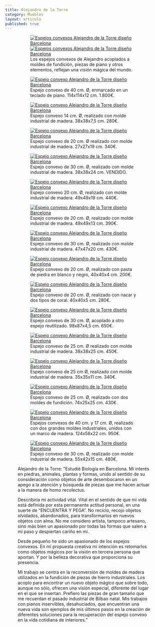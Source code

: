 ```yaml
---
title: Alejandro de la Torre
category: Muebles
layout: articulo
published: true
---
```


<figure class="half">
<figure>
	<a href="/images/Alejandro/DSC_0007.jpg "><img src="/images/Alejandro/DSC_0007.jpg" alt="Espejos convexos Alejandro de la Torre diseño Barcelona"></a>
	<a href="/images/Alejandro/DSC_0008.jpg "><img src="/images/Alejandro/DSC_0008.jpg" alt="Espejos convexos Alejandro de la Torre diseño Barcelona"></a>
<figcaption>
Los espejos convexos de Alejandro acoplados a moldes de fundición, piezas de piano y otros elementos, reflejan una visión mágica del mundo.</figcaption>
</figure>


<div class="figure-group">
<figure>
<a href="/images/Alejandro/9.jpg"><img src="/images/Alejandro/9.jpg" alt="Espejo convexo Alejandro de la Torre diseño Barcelona"></a>
	<figcaption>
Espejo convexo de 40 cm. Ø, enmarcado en un teclado de piano. 114x114x12 cm. 1.800€.</figcaption>
</figure>

<figure>
	<a href="/images/Alejandro/6.jpg"><img src="/images/Alejandro/6.jpg" alt="Espejo convexo Alejandro de la Torre diseño Barcelona"></a>
	<figcaption>
Espejo convexo 14 cm. Ø, realizado con molde industrial de madera. 38x38x7,5 cm. 280€.</figcaption>
</figure>

<figure>
	<a href="/images/Alejandro/12.jpg "><img src="/images/Alejandro/12.jpg" alt="Espejo convexo Alejandro de la Torre diseño Barcelona"></a>
	<figcaption>
Espejo convexo de 20 cm. Ø realizado con molde industrial de madera. 27x27x19 cm. 340€.</figcaption>
</figure>
</div>

<div class="figure-group">
<figure>
	<a href="/images/Alejandro/3.jpg"><img src="/images/Alejandro/3.jpg" alt="Espejo convexo Alejandro de la Torre diseño Barcelona"></a>
	<figcaption>
Espejo convexo de 30 cm. Ø, realizado con molde industrial de madera. 38x38x24 cm. VENDIDO.</figcaption>
</figure>

<figure>
	<a href="/images/Alejandro/2.jpg "><img src="/images/Alejandro/2.jpg" alt="Espejo convexo Alejandro de la Torre diseño Barcelona"></a>
	<figcaption>
Espejo convexo 20 cm. Ø, realizado con molde industrial de madera. 49x49x19 cm.  440€.</figcaption>
</figure>

<figure>
	<a href="/images/Alejandro/1.jpg"><img src="/images/Alejandro/1.jpg" alt="Espejo convexo Alejandro de la Torre diseño Barcelona"></a>
	<figcaption>
Espejo convexo de 20 cm. Ø, realizado con molde industrial de madera. 49x49x13 cm. 390€.</figcaption>
</figure>
</div>

<div class="figure-group">
<figure>
	<a href="/images/Alejandro/4.jpg"><img src="/images/Alejandro/4.jpg" alt="Espejo convexo Alejandro de la Torre diseño Barcelona"></a>
	<figcaption>
Espejo convexo de 30 cm. Ø, realizado con molde industrial de madera. 47x47x20 cm. 430€.</figcaption>
</figure>

<figure>
	<a href="/images/Alejandro/5.jpg"><img src="/images/Alejandro/5.jpg" alt="Espejo convexo Alejandro de la Torre diseño Barcelona"></a>
	<figcaption>
Espejo convexo de 20 cm. Ø, realizado con pasta de piedra en blanco y negro, 40x40x4 cm. 200€.</figcaption>
</figure>

<figure>
	<a href="/images/Alejandro/10.jpg"><img src="/images/Alejandro/10.jpg" alt="Espejo convexo Alejandro de la Torre diseño Barcelona"></a>
	<figcaption>
Espejo convexo de 20 cm. Ø, realizado con nacar y dos tipos de coral. 40x40x5 cm. 280€.</figcaption>
</figure>
</div>

<div class="figure-group">
<figure>
	<a href="/images/Alejandro/8.jpg"><img src="/images/Alejandro/8.jpg" alt="Espejo convexo Alejandro de la Torre diseño Barcelona"></a>
	<figcaption>
Espejo convexo de 30 cm. Ø, acoplado a otro espejo reutilizado. 98x87x4,5 cm. 650€.</figcaption>
</figure>

<figure>
	<a href="/images/Alejandro/11.jpg"><img src="/images/Alejandro/11.jpg" alt="Espejo convexo Alejandro de la Torre diseño Barcelona"></a>
	<figcaption>
Espejo convexo de 25 cm. Ø realizado con molde industrial de madera. 38x38x25 cm. 450€.</figcaption>
</figure>

<figure>
	<a href="/images/Alejandro/7.jpg"><img src="/images/Alejandro/7.jpg" alt="Espejo convexo Alejandro de la Torre diseño Barcelona"></a>
	<figcaption>
Espejo convexo de 25 cm Ø, realizado con molde industrial de madera. 35x35x11 cm. 340€.</figcaption>
</figure>
</div>

<div class="figure-group">
<figure>
	<a href="/images/Alejandro/13.jpg"><img src="/images/Alejandro/13.jpg" alt="Espejo convexo Alejandro de la Torre diseño Barcelona"></a>
	<figcaption>
Espejo convexo de 25 cm. Ø, realizado con dos moldes de fundición. 74x25x25 cm. 430€.</figcaption>
</figure>

<figure>
	<a href="/images/Alejandro/15.jpg"><img src="/images/Alejandro/15.jpg" alt="Espejo convexo Alejandro de la Torre diseño Barcelona"></a>
	<figcaption>
Espejos convexos de 40 cm. y 17 cm. Ø, realizado con dos grandes moldes industriales, unidos con un marco de madera. 124x58x22 cm. 950€.</figcaption>
</figure>

<figure>
	<a href="/images/Alejandro/14.jpg"><img src="/images/Alejandro/14.jpg" alt="Espejo convexo Alejandro de la Torre diseño Barcelona"></a>
	<figcaption>
Espejo convexo de 30 cm. Ø, realizado con molde industrial de madera. 55x42x15 cm. 480€.</figcaption>
</figure>
</div>


Alejandro de la Torre: "Estudié Biología en Barcelona. Mi interés en piedras, animales, plantas y formas, unido al sentido de su consideración como objetos de arte desembocaron en un apego a la atención y búsqueda de piezas que me hacen actuar a la manera de homo recolectus.

Describiría mi actividad vital. Vital en el sentido de que mi vida está definida por esta permanente actitud personal, en una suerte de “ENCUENTRA Y PEGA”. No reciclo, recojo objetos olvidados, abandonados, para transformarlos en nuevos objetos con alma. No me considero artista, tampoco artesano, sino más bien un apasionado por todas las formas que salen a mi paso y despiertan cariño en mí.

Desde pequeño he sido un apasionado de los espejos convexos. En mi propuesta creativa mi intención es retomarlos como objetos mágicos por la visión en tercera persona que aportan. Y por la belleza decorativa que proporciona su presencia.

Mi trabajo se centra en la reconversión de moldes de madera utilizados en la fundición de piezas de hierro industriales. Los acoplo para encontrar un nuevo objeto mágico que sobre todo, aunque no sólo, ofrecen una visión especial, diferente del lugar en el que se insertan. Prefiero las piezas de gran tamaño que me recuerdan el pasado industrial de Bilbao natal. Mis trabajos con pianos inservibles, desahuciados, que encuentran una nueva vida son ejemplos de mis últimos pasos en la creación de diferentes soluciones para la recuperación del espejo convexo en la vida cotidiana de interiores.”